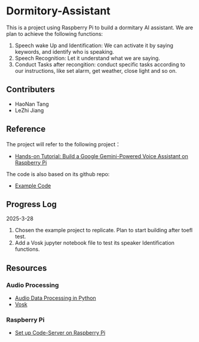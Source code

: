 # Dormitory-Assistant

This is a project using Raspberry Pi to build a dormitary AI assistant. We are plan to achieve the following functions:

1. Speech wake Up and Identification: We can activate it by saying keywords, and identify who is speaking.
2. Speech Recognition: Let it understand what we are saying.
3. Conduct Tasks after recongition: conduct specific tasks according to our instructions, like set alarm, get weather, close light and so on.

## Contributers

- HaoNan Tang
- LeZhi Jiang

## Reference

The project will refer to the following project：

- [Hands-on Tutorial: Build a Google Gemini-Powered Voice Assistant on Raspberry Pi](https://www.youtube.com/watch?v=uV6hJQcuW4w)

The code is also based on its github repo:

- [Example Code](https://github.com/techmakerai/Hands-on-Tutorial-Voice-Assistant-on-Raspberry-Pi)

## Progress Log

2025-3-28

1. Chosen the example project to replicate. Plan to start building after toefl test.
2. Add a Vosk jupyter notebook file to test its speaker Identification functions.

## Resources

### Audio Processing

- [Audio Data Processing in Python](https://www.youtube.com/watch?v=ZqpSb5p1xQo)
- [Vosk](https://alphacephei.com/vosk/install)

### Raspberry Pi

- [Set up Code-Server on Raspberry Pi](https://snapcraft.io/install/code-server/raspbian)
